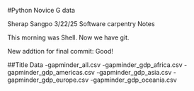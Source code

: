 
#Python Novice G data

Sherap Sangpo
3/22/25
Software carpentry Notes

This morning was Shell.
Now we have git.

New addtion for final commit: Good!

##Title Data
-gapminder_all.csv
-gapminder_gdp_africa.csv
-gapminder_gdp_americas.csv
-gapminder_gdp_asia.csv
-gapminder_gdp_europe.csv
-gapminder_gdp_oceania.csv
